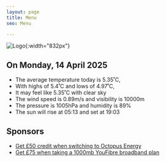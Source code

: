 ```yaml
---
layout: page
title: Menu
seo: Menu

---
```


![Logo](/images/logo.jpg){:width="832px"}

<!-- weather_marker starts -->
## On Monday, 14 April 2025

- The average temperature today is 5.35˚C,
- With highs of 5.4˚C and lows of 4.97˚C,
- It may feel like 5.35˚C with clear sky
- The wind speed is 0.89m/s and visibility is 10000m
- The pressure is 1005hPa and humidity is 89%
- The sun will rise at 05:13 and set at 19:03

<!-- weather_marker ends -->

## Sponsors

- [Get £50 credit when switching to Octopus Energy](https://bit.ly/3oD1nnS)
- [Get £75 when taking a 1000mb YouFibre broadband plan](https://aklam.io/91zWhU?)



